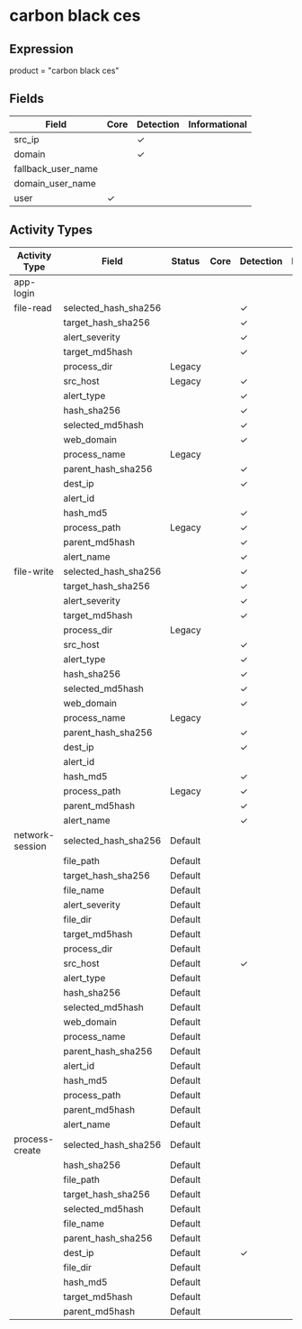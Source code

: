 carbon black ces
================

Expression
----------

product = "carbon black ces"

Fields
------

| Field              | Core     | Detection | Informational |
| ------------------ | -------- | --------- | ------------- |
| src_ip             |          | &#10003;  |               |
| domain             |          | &#10003;  |               |
| fallback_user_name |          |           |               |
| domain_user_name   |          |           |               |
| user               | &#10003; |           |               |

Activity Types
--------------

| Activity Type   | Field                | Status  | Core | Detection | Informational |
| --------------- | -------------------- | ------- | ---- | --------- | ------------- |
| app-login       |                      |         |      |           |               |
| file-read       | selected_hash_sha256 |         |      | &#10003;  |               |
|                 | target_hash_sha256   |         |      | &#10003;  |               |
|                 | alert_severity       |         |      | &#10003;  |               |
|                 | target_md5hash       |         |      | &#10003;  |               |
|                 | process_dir          | Legacy  |      |           | &#10003;      |
|                 | src_host             | Legacy  |      | &#10003;  |               |
|                 | alert_type           |         |      | &#10003;  |               |
|                 | hash_sha256          |         |      | &#10003;  |               |
|                 | selected_md5hash     |         |      | &#10003;  |               |
|                 | web_domain           |         |      | &#10003;  |               |
|                 | process_name         | Legacy  |      |           | &#10003;      |
|                 | parent_hash_sha256   |         |      | &#10003;  |               |
|                 | dest_ip              |         |      | &#10003;  |               |
|                 | alert_id             |         |      |           | &#10003;      |
|                 | hash_md5             |         |      | &#10003;  |               |
|                 | process_path         | Legacy  |      | &#10003;  |               |
|                 | parent_md5hash       |         |      | &#10003;  |               |
|                 | alert_name           |         |      | &#10003;  |               |
| file-write      | selected_hash_sha256 |         |      | &#10003;  |               |
|                 | target_hash_sha256   |         |      | &#10003;  |               |
|                 | alert_severity       |         |      | &#10003;  |               |
|                 | target_md5hash       |         |      | &#10003;  |               |
|                 | process_dir          | Legacy  |      |           | &#10003;      |
|                 | src_host             |         |      | &#10003;  |               |
|                 | alert_type           |         |      | &#10003;  |               |
|                 | hash_sha256          |         |      | &#10003;  |               |
|                 | selected_md5hash     |         |      | &#10003;  |               |
|                 | web_domain           |         |      | &#10003;  |               |
|                 | process_name         | Legacy  |      |           | &#10003;      |
|                 | parent_hash_sha256   |         |      | &#10003;  |               |
|                 | dest_ip              |         |      | &#10003;  |               |
|                 | alert_id             |         |      |           | &#10003;      |
|                 | hash_md5             |         |      | &#10003;  |               |
|                 | process_path         | Legacy  |      | &#10003;  |               |
|                 | parent_md5hash       |         |      | &#10003;  |               |
|                 | alert_name           |         |      | &#10003;  |               |
| network-session | selected_hash_sha256 | Default |      |           | &#10003;      |
|                 | file_path            | Default |      |           | &#10003;      |
|                 | target_hash_sha256   | Default |      |           | &#10003;      |
|                 | file_name            | Default |      |           | &#10003;      |
|                 | alert_severity       | Default |      |           | &#10003;      |
|                 | file_dir             | Default |      |           | &#10003;      |
|                 | target_md5hash       | Default |      |           | &#10003;      |
|                 | process_dir          | Default |      |           | &#10003;      |
|                 | src_host             | Default |      | &#10003;  |               |
|                 | alert_type           | Default |      |           | &#10003;      |
|                 | hash_sha256          | Default |      |           | &#10003;      |
|                 | selected_md5hash     | Default |      |           | &#10003;      |
|                 | web_domain           | Default |      |           | &#10003;      |
|                 | process_name         | Default |      |           | &#10003;      |
|                 | parent_hash_sha256   | Default |      |           | &#10003;      |
|                 | alert_id             | Default |      |           | &#10003;      |
|                 | hash_md5             | Default |      |           | &#10003;      |
|                 | process_path         | Default |      |           | &#10003;      |
|                 | parent_md5hash       | Default |      |           | &#10003;      |
|                 | alert_name           | Default |      |           | &#10003;      |
| process-create  | selected_hash_sha256 | Default |      |           | &#10003;      |
|                 | hash_sha256          | Default |      |           | &#10003;      |
|                 | file_path            | Default |      |           | &#10003;      |
|                 | target_hash_sha256   | Default |      |           | &#10003;      |
|                 | selected_md5hash     | Default |      |           | &#10003;      |
|                 | file_name            | Default |      |           | &#10003;      |
|                 | parent_hash_sha256   | Default |      |           | &#10003;      |
|                 | dest_ip              | Default |      | &#10003;  |               |
|                 | file_dir             | Default |      |           | &#10003;      |
|                 | hash_md5             | Default |      |           | &#10003;      |
|                 | target_md5hash       | Default |      |           | &#10003;      |
|                 | parent_md5hash       | Default |      |           | &#10003;      |

